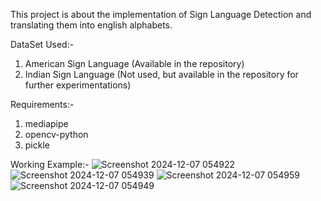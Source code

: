 This project is about the implementation of Sign Language Detection and translating them into english alphabets.

DataSet Used:-
1.  American Sign Language (Available in the repository)
2.  Indian Sign Language (Not used, but available in the repository for further experimentations)

Requirements:-
1.  mediapipe
2.  opencv-python
3.  pickle

Working Example:-
![Screenshot 2024-12-07 054922](https://github.com/user-attachments/assets/4418d831-a328-4761-ab2e-77ab7e086565)
![Screenshot 2024-12-07 054939](https://github.com/user-attachments/assets/9afbc0aa-7ad8-4bc3-8ffd-9964c16d740f)
![Screenshot 2024-12-07 054959](https://github.com/user-attachments/assets/f581cf3a-60de-43e8-b3df-f83b94fa3ca3)
![Screenshot 2024-12-07 054949](https://github.com/user-attachments/assets/9ed2551a-7820-4d98-a510-95b80584d415)
